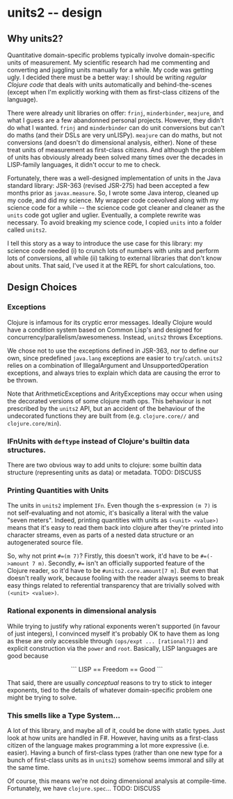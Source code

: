 # units2 -- design

## Why units2?

Quantitative domain-specific problems typically involve domain-specific units of measurement. My scientific research had me commenting and converting and juggling units manually for a while. My code was getting ugly. I decided there must be a better way: I should be writing *regular Clojure code* that deals with units automatically and behind-the-scenes (except when I'm explicitly working with them as first-class citizens of the language).

There were already unit libraries on offer: `frinj`, `minderbinder`, `meajure`, and what I guess are a few abandonned personal projects. However, they didn't do what I wanted. `frinj` and `minderbinder` can do unit conversions but can't do maths (and their DSLs are very unLISPy). `meajure` can do maths, but not conversions (and doesn't do dimensional analysis, either). None of these treat units of measurement as first-class citizens. And although the problem of units has obviously already been solved many times over the decades in LISP-family languages, it didn't occur to me to check.

Fortunately, there was a well-designed implementation of units in the Java standard library: JSR-363 (revised JSR-275) had been accepted a few months prior as `javax.measure`. So, I wrote some Java interop, cleaned up my code, and did my science. My wrapper code coevolved along with my science code for a while -- the science code got cleaner and cleaner as the `units` code got uglier and uglier. Eventually, a complete rewrite was necessary. To avoid breaking my science code, I copied `units` into a folder called `units2`.

I tell this story as a way to introduce the use case for this library: my science code needed (i) to crunch lots of numbers with units and perform lots of conversions, all while (ii) talking to external libraries that don't know about units. That said, I've used it at the REPL for short calculations, too.

## Design Choices

### Exceptions
Clojure is infamous for its cryptic error messages. Ideally Clojure would have a condition system based on Common Lisp's and designed for concurrency/parallelism/awesomeness. Instead, `units2` throws Exceptions.

We chose not to use the exceptions defined in JSR-363, nor to define our own, since predefined `java.lang` exceptions are easier to `try`/`catch`. `units2` relies on a combination of IllegalArgument and UnsupportedOperation exceptions, and always tries to explain which data are causing the error to be thrown.

Note that ArithmeticExceptions and ArityExceptions may occur when using the decorated versions of some clojure math ops. This behaviour is not prescribed by the `units2` API, but an accident of the behaviour of the undecorated functions they are built from (e.g. `clojure.core//` and `clojure.core/min`).

### IFnUnits with `deftype` instead of Clojure's builtin data structures.
There are two obvious way to add units to clojure: some builtin data structure (representing units as data) or metadata. TODO: DISCUSS


### Printing Quantities with Units
The units in `units2` implement `IFn`. Even though the s-expression `(m 7)` is not self-evaluating and not atomic, it's basically a literal with the value "seven meters". Indeed, printing quantities with units as `(<unit> <value>)` means that it's easy to read them back into clojure after they're printed into character streams, even as parts of a nested data structure or an autogenerated source file.

So, why not print `#=(m 7)`? Firstly, this doesn't work, it'd have to be `#=(->amount 7 m)`. Secondly, `#=` isn't an officially supported feature of the Clojure reader, so it'd have to be `#units2.core.amount[7 m]`. But even that doesn't really work, because fooling with the reader always seems to break easy things related to referential transparency that are trivially solved with `(<unit> <value>)`.

### Rational exponents in dimensional analysis
While trying to justify why rational exponents weren't supported (in favour of just integers), I convinced myself it's probably OK to have them as long as these are only accessible through `(ops/expt ... [rational?])` and explicit construction via the `power` and `root`. Basically, LISP languages are good because

<center>
```
LISP == Freedom == Good
```
</center>

That said, there are usually *conceptual* reasons to try to stick to integer exponents, tied to the details of whatever domain-specific problem one might be trying to solve.

### This smells like a Type System...
A lot of this library, and maybe all of it, could be done with static types. Just look at how units are handled in F#. However, having units as a first-class citizen of the language makes programming a lot more expressive (i.e. easier). Having a bunch of first-class types (rather than one new type for a bunch of first-class units as in `units2`) somehow seems immoral and silly at the same time.

Of course, this means we're not doing dimensional analysis at compile-time. Fortunately, we have `clojure.spec`... TODO: DISCUSS
